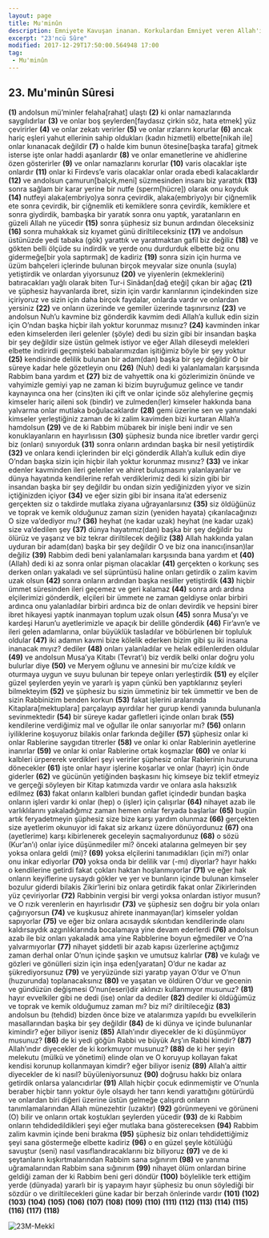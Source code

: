 ```yaml
---
layout: page
title: Mu'minûn
description: Emniyete Kavuşan inanan. Korkulardan Emniyet veren Allah'ın(cc.) emirlerine ve kanunlarına iman eden.
excerpt: "23'ncü Sûre"
modified: 2017-12-29T17:50:00.564948 17:00
tag: 
 - Mu'minûn
---
```


## 23. Mu'minûn Sûresi

**(1)** andolsun mü’minler felaha[rahat] ulaştı
**(2)** ki onlar namazlarında saygılıdırlar
**(3)** ve onlar boş şeylerden[faydasız çirkin söz, hata etmek] yüz çevirirler
**(4)** ve onlar zekatı verirler
**(5)** ve onlar ırzlarını korurlar
**(6)** ancak hariç eşleri yahut ellerinin sahip oldukları (kadın hizmetli) elbette[nikah ile] onlar kınanacak değildir
**(7)** o halde kim bunun ötesine[başka tarafa] gitmek isterse işte onlar haddi aşanlardır
**(8)** ve onlar emanetlerine ve ahidlerine özen gösterirler
**(9)** ve onlar namazlarını korurlar
**(10)** varis olacaklar işte onlardır
**(11)** onlar ki Firdevs’e varis olacaklar onlar orada ebedi kalacaklardır
**(12)** ve andolsun çamurun[balçık,meni] süzmesinden insanı biz yarattık 
**(13)** sonra sağlam bir karar yerine bir nutfe (sperm[hücre]) olarak onu koyduk
**(14)** nutfeyi alaka(embriyo)ya sonra çevirdik, alaka(embriyo)yı bir çiğnemlik ete sonra çevirdik, bir çiğnemlik eti kemiklere sonra çevirdik, kemiklere et sonra giydirdik, bambaşka bir yaratık sonra onu yaptık, yaratanların en güzeli Allah ne yücedir 
**(15)** sonra şüphesiz siz bunun ardından öleceksiniz
**(16)** sonra muhakkak siz kıyamet günü diriltileceksiniz
**(17)** ve andolsun üstünüzde yedi tabaka (gök) yarattık ve yaratmaktan gafil biz değiliz 
**(18)** ve gökten belli ölçüde su indirdik ve yerde onu durdurduk elbette biz onu gidermeğe[bir yola saptırmak] de kadiriz
**(19)** sonra sizin için hurma ve üzüm bahçeleri içlerinde bulunan birçok meyvalar size onunla (suyla) yetiştirdik ve onlardan yiyorsunuz
**(20)** ve yiyenlerin (ekmeklerini) batıracakları yağlı olarak biten Tur-i Sinâdan[dağ eteği] çıkan bir ağaç
**(21)** ve şüphesiz hayvanlarda ibret, sizin için vardır karınlarının içindekinden size içiriyoruz ve sizin için daha birçok faydalar, onlarda vardır ve onlardan yersiniz
**(22)** ve onların üzerinde ve gemiler üzerinde taşınırsınız
**(23)** ve andolsun Nuh’u kavmine biz gönderdik kavmim dedi Allah’a kulluk edin sizin için O’ndan başka hiçbir ilah yoktur korunmaz mısınız?
**(24)** kavminden inkar eden kimselerden ileri gelenler (şöyle) dedi bu sizin gibi bir insandan başka bir şey değildir size üstün gelmek istiyor ve eğer Allah dileseydi melekleri elbette indirirdi geçmişteki babalarımızdan işitiğimiz böyle bir şey yoktur
**(25)** kendisinde delilik bulunan bir adam(dan) başka bir şey  değildir O bir süreye kadar hele gözetleyin onu
**(26)** (Nuh) dedi ki yalanlamaları karşısında Rabbim bana yardım et
**(27)** biz de vahyettik ona ki gözlerimizin önünde ve vahyimizle gemiyi yap ne zaman ki bizim buyruğumuz gelince ve tandır kaynayınca ona her (cins)ten iki çift ve onlar içinde söz alehylerine geçmiş kimseler hariç aileni sok (bindir) ve zulmeden(ler) kimseler hakkında bana yalvarma onlar mutlaka boğulacaklardır
**(28)** gemi üzerine sen ve yanındaki kimseler yerleştiğiniz zaman de ki zalim kavimden bizi kurtaran Allah’a hamdolsun 
**(29)** ve de ki Rabbim mübarek bir inişle beni indir ve sen konuklayanların en hayırlısısın
**(30)** şüphesiz bunda nice ibretler vardır gerçi biz (onları) sınıyorduk
**(31)** sonra onların ardından başka bir nesil yetiştirdik 
**(32)** ve onlara kendi içlerinden bir elçi gönderdik Allah’a kulluk edin diye O’ndan başka sizin için hiçbir ilah yoktur korunmaz mısınız?
**(33)** ve inkar edenler kavminden ileri gelenler ve ahiret buluşmasını yalanlayanlar ve dünya hayatında kendilerine refah verdiklerimiz dedi ki sizin gibi bir insandan başka bir şey değildir bu ondan sizin yediğinizden yiyor ve sizin içtiğinizden içiyor 
**(34)** ve eğer sizin gibi bir insana ita’at ederseniz gerçekten siz o takdirde mutlaka ziyana uğrayanlarsınız
**(35)** siz öldüğünüz ve toprak ve kemik olduğunuz zaman sizin (yeniden hayata) çıkarılacağınızı O size va’dediyor mu?
**(36)** heyhat (ne kadar uzak) heyhat (ne kadar uzak) size va’dedilen şey
**(37)** dünya hayatımız(dan) başka bir şey değildir bu ölürüz ve yaşarız ve biz tekrar diriltilecek değiliz
**(38)** Allah hakkında yalan uyduran bir adam(dan) başka bir şey değildir O ve biz ona inanıcı(insan)lar değiliz 
**(39)** Rabbim dedi beni yalanlamaları karşısında bana yardım et 
**(40)** (Allah) dedi ki az sonra onlar pişman olacaklar
**(41)** gerçekten o korkunç ses derken onları yakaladı ve sel süprüntüsü haline onları getirdik o zalim kavim uzak olsun
**(42)** sonra onların ardından başka nesiller yetiştirdik 
**(43)** hiçbir ümmet süresinden ileri geçemez ve geri kalamaz
**(44)** sonra ardı ardına elçilerimizi gönderdik, elçileri bir ümmete ne zaman geldiyse onlar birbiri ardınca onu yalanladılar birbiri ardınca biz de onları devirdik ve hepsini birer ibret hikayesi yaptık inanmayan toplum uzak olsun 
**(45)** sonra Musa’yı ve kardeşi Harun’u ayetlerimizle ve apaçık bir delille gönderdik
**(46)** Fir’avn’e ve ileri gelen adamlarına, onlar büyüklük tasladılar ve böbürlenen bir topluluk oldular
**(47)** iki adamın kavmi bize kölelik ederken bizim gibi şu iki insana inanacak mıyız? dediler 
**(48)** onları yalanladılar ve helak edilenlerden oldular
**(49)** ve andolsun Musa’ya Kitabı (Tevrat’ı) biz verdik belki onlar doğru yolu bulurlar diye
**(50)** ve Meryem oğlunu ve annesini bir mu’cize kıldık ve oturmaya uygun ve suyu bulunan bir tepeye onları yerleştirdik
**(51)** ey elçiler güzel şeylerden yeyin ve yararlı iş yapın çünkü ben yaptıklarınız şeyleri bilmekteyim
**(52)** ve şüphesiz bu sizin ümmetiniz bir tek ümmettir ve ben de sizin Rabbinizim benden korkun
**(53)** fakat işlerini aralarında Kitaplara[mektuplara] parçalayıp ayırdılar her gurup kendi yanında bulunanla sevinmektedir
**(54)** bir süreye kadar gafletleri içinde onları bırak 
**(55)** kendilerine verdiğimiz mal ve oğullar ile onlar sanıyorlar mı? 
**(56)** onların iyiliklerine koşuyoruz bilakis onlar farkında değiller
**(57)** şüphesiz onlar ki onlar Rablerine saygıdan titrerler
**(58)** ve onlar ki onlar Rablerinin ayetlerine inanırlar
**(59)** ve onlar ki onlar Rablerine ortak koşmazlar
**(60)** ve onlar ki kalbleri ürpererek verdikleri şeyi verirler şüphesiz onlar Rablerinin huzuruna dönecekler
**(61)** işte onlar hayır işlerine koşarlar ve onlar (hayır) için önde giderler
**(62)** ve gücünün yetiğinden başkasını hiç kimseye biz teklif etmeyiz ve gerçeği söyleyen bir Kitap katımızda vardır ve onlara asla haksızlık edilmez
**(63)** fakat onların kalbleri bundan gaflet içindedir bundan başka onların işleri vardır ki onlar (hep) o (işler) için çalışırlar
**(64)** nihayet azab ile varlıklılarını yakaladığımız zaman hemen onlar feryada başlarlar
**(65)** bugün artık feryadetmeyin şüphesiz size bize karşı yardım olunmaz
**(66)** gerçekten size ayetlerim okunuyor idi fakat siz arkanız üzere dönüyordunuz 
**(67)** ona (ayetlerime) karşı kibirlenerek geceleyin saçmalıyordunuz
**(68)** o sözü (Kur’an’ı) onlar iyice düşünmediler mi? önceki atalarına gelmeyen bir şey yoksa onlara geldi (mi)?
**(69)** yoksa elçilerini tanımadıkları (için mi?) onlar onu inkar ediyorlar
**(70)** yoksa onda bir delilik var (-mı) diyorlar? hayır hakkı o kendilerine getirdi fakat çokları haktan hoşlanmıyorlar
**(71)** ve eğer hak onların keyiflerine uysaydı gökler ve yer ve bunların içinde bulunan kimseler bozulur giderdi bilakis Zikir’lerini biz onlara getirdik fakat onlar Zikirlerinden yüz çeviriyorlar
**(72)** Rabbinin vergisi bir vergi yoksa onlardan istiyor musun? ve O rızık verenlerin en hayırlısıdır 
**(73)** ve şüphesiz sen doğru bir yola onları çağırıyorsun
**(74)** ve kuşkusuz ahirete inanmayan(lar) kimseler yoldan sapıyorlar
**(75)** ve eğer biz onlara acısaydık sıkıntıdan kendilerinde olanı kaldırsaydık azgınlıklarında bocalamaya yine devam ederlerdi
**(76)** andolsun azab ile biz onları yakaladık ama yine Rabblerine boyun eğmediler ve O’na yalvarmıyorlar
**(77)** nihayet şiddetli bir azab kapısı üzerlerine açtığımız zaman derhal onlar O’nun içinde şaşkın ve umutsuz kalırlar
**(78)** ve kulağı ve gözleri ve gönülleri sizin için inşa eden[yaratan] O’dur ne kadar az şükrediyorsunuz
**(79)** ve yeryüzünde sizi yaratıp yayan O’dur ve O’nun (huzurunda) toplanacaksınız
**(80)** ve yaşatan ve öldüren O’dur ve gecenin ve gündüzün değişmesi O’nun(eseri)dir aklınızı kullanmıyor musunuz?
**(81)** hayır evvelkiler gibi ne dedi (ise) onlar da dediler
**(82)** dediler ki öldüğümüz ve toprak ve kemik olduğumuz zaman mı? biz mi? diriltileceğiz
**(83)** andolsun bu (tehdid) bizden önce bize ve atalarımıza yapıldı bu evvelkilerin masallarından başka bir şey değildir
**(84)** de ki dünya ve içinde bulunanlar kimindir? eğer biliyor iseniz
**(85)** Allah’ındır diyecekler de ki düşünmüyor musunuz?
**(86)** de ki yedi göğün Rabbi ve büyük Arş’ın Rabbi kimdir? 
**(87)** Allah’ındır diyecekler de ki korkmuyor musunuz?
**(88)** de ki her şeyin melekutu (mülkü ve yönetimi) elinde olan ve O koruyup kollayan fakat kendisi korunup kollanmayan kimdir? eğer biliyor iseniz
**(89)** Allah’a aittir diyecekler de ki nasıl? büyüleniyorsunuz
**(90)** doğrusu hakkı biz onlara getirdik onlarsa yalancıdırlar
**(91)** Allah hiçbir çocuk edinmemiştir ve O’nunla beraber hiçbir tanrı yoktur öyle olsaydı her tanrı kendi yarattığını götürürdü ve onlardan biri diğeri üzerine üstün gelmeğe çalışırdı onların tanımlamalarından Allah münezehtir (uzaktır) 
**(92)** görünmeyeni ve görüneni (O) bilir ve onların ortak koştukları şeylerden yücedir
**(93)** de ki Rabbim onların tehdidedildikleri şeyi eğer mutlaka bana göstereceksen
**(94)** Rabbim zalim kavmin içinde beni bırakma
**(95)** şüphesiz biz onları tehdidettiğimiz şeyi sana göstermeğe elbette kadiriz
**(96)** o en güzel şeyle kötülüğü savuştur (seni) nasıl vasıflandıracaklarını biz biliyoruz
**(97)** ve de ki şeytanların kışkırtmalarından Rabbim sana sığınırım
**(98)** ve yanıma uğramalarından Rabbim sana sığınırım
**(99)** nihayet ölüm onlardan birine geldiği zaman der ki Rabbim beni geri döndür
**(100)** böylelikle terk ettiğim yerde (dünyada) yararlı bir iş yapayım hayır şüphesiz bu onun söylediği bir sözdür o ve diriltilecekleri güne kadar bir berzah önlerinde vardır
**(101)** 
**(102)** 
**(103)** 
**(104)** 
**(105)** 
**(106)**
**(107)**
**(108)**
**(109)**
**(110)**
**(111)**
**(112)**
**(113)**
**(114)**
**(115)**
**(116)**
**(117)**
**(118)**

![23M-Mekkî]({{site.url}}/images/ayrac-muhur.png)
